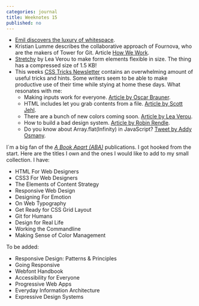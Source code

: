 ```yaml
---
categories: journal
title: Weeknotes 15
published: no
---
```

- [Emil discovers the luxury of whitespace](/the-luxury-of-whitespace/).
- Kristian Lumme describes the collaborative approach of Fournova, who are the makers of Tower for Git. Article [How We Work](https://www.git-tower.com/blog/how-we-work/). 
- [Stretchy](http://leaverou.github.io/stretchy/) by Lea Verou to make form elements flexible in size. The thing has a compressed size of 1.5 KB!
- This weeks [CSS Tricks Newsletter](https://css-tricks.com/newsletter/193-new-colors-in-css-and-a-css-only-carousel/) contains an overwhelming amount of useful tricks and hints. Some writers seem to be able to make productive use of their time while stying at home these days. What resonates with me:
	- Making inputs work for everyone. [Article by Oscar Brauner](https://www.ovl.design/text/inclusive-inputs/).
	- HTML includes let you grab contents from a file. [Article by Scott Jehl](https://www.filamentgroup.com/lab/html-includes/).
	- There are a bunch of new colors coming soon. [Article by Lea Verou](http://lea.verou.me/2020/04/lch-colors-in-css-what-why-and-how/).
	- How to build a bad design system. [Article by Robin Rendle](https://css-tricks.com/how-to-build-a-bad-design-system/).
	- Do you know about Array.flat(Infinity) in JavaScript? [Tweet by Addy Osmany](https://twitter.com/addyosmani/status/1244897218630258688).

I´m a big fan of the *[A Book Apart (ABA)](https://abookapart.com/collections/books)* publications. I got hooked from the start. Here are the titles I own and the ones I would like to add to my small collection. I have:

- HTML For Web Designers
- CSS3 For Web Designers
- The Elements of Content Strategy
- Responsive Web Design
- Designing For Emotion
- On Web Typography
- Get Ready for CSS Grid Layout
- Git for Humans
- Design for Real Life
- Working the Commandline
- Making Sense of Color Management

To be added:

- Responsive Design: Patterns & Principles
- Going Responsive
- Webfont Handbook
- Accessibility for Everyone
- Progressive Web Apps
- Everyday Information Architecture
- Expressive Design Systems